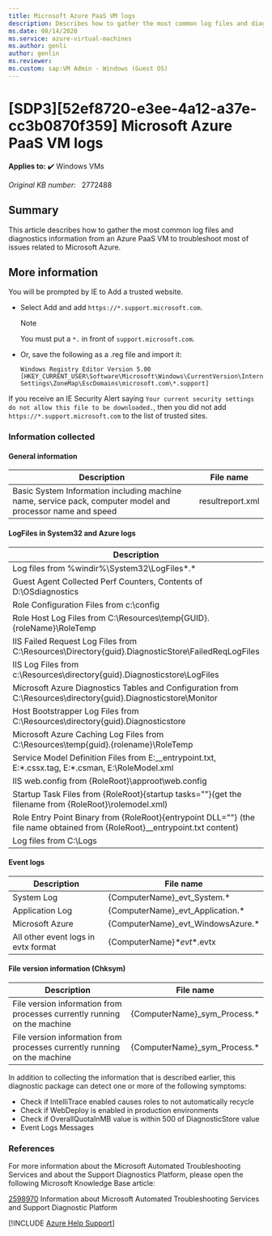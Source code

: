 ```yaml
---
title: Microsoft Azure PaaS VM logs
description: Describes how to gather the most common log files and diagnostics information from an Azure PaaS VM.
ms.date: 08/14/2020
ms.service: azure-virtual-machines
ms.author: genli
author: genlin
ms.reviewer: 
ms.custom: sap:VM Admin - Windows (Guest OS)
---
```

# [SDP3][52ef8720-e3ee-4a12-a37e-cc3b0870f359] Microsoft Azure PaaS VM logs

**Applies to:** :heavy_check_mark: Windows VMs

_Original KB number:_ &nbsp; 2772488

## Summary

This article describes how to gather the most common log files and diagnostics information from an Azure PaaS VM to troubleshoot most of issues related to Microsoft Azure.

## More information

You will be prompted by IE to Add a trusted website.

- Select Add and add `https://*.support.microsoft.com`.
    > [!NOTE]
    > You must put a `*.` in front of `support.microsoft.com`.
- Or, save the following as a .reg file and import it:

    ```
    Windows Registry Editor Version 5.00
    [HKEY_CURRENT_USER\Software\Microsoft\Windows\CurrentVersion\Internet Settings\ZoneMap\EscDomains\microsoft.com\*.support]
    ```

If you receive an IE Security Alert saying `Your current security settings do not allow this file to be downloaded.`, then you did not add `https://*.support.microsoft.com` to the list of trusted sites.

### Information collected

#### General information

| Description| File name |
|---|---|
|Basic System Information including machine name, service pack, computer model and processor name and speed<br/>|resultreport.xml<br/>|
  
#### LogFiles in System32 and Azure logs

| Description| File name |
|---|---|
|Log files from %windir%\System32\LogFiles\*.*<br/>|{ComputerName}_LogFiles(SubfolderName).zip<br/>|
|Guest Agent Collected Perf Counters, Contents of D:\OSdiagnostics<br/>|{ComputerName}_OSdiagnostics.Zip<br/>|
|Role Configuration Files from c:\config<br/>|{ComputerName}_config.Zip<br/>|
|Role Host Log Files from C:\Resources\temp\{GUID}.{roleName}\RoleTemp<br/>|{ComputerName}_RoleTemp.Zip<br/>|
|IIS Failed Request Log Files from C:\Resources\Directory\{guid}.DiagnosticStore\FailedReqLogFiles<br/>|{ComputerName}_FailedReqLogFiles.Zip<br/>|
|IIS Log Files from c:\Resources\directory\{guid}.Diagnosticstore\LogFiles<br/>|{ComputerName}_IISLogFiles.Zip<br/>|
|Microsoft Azure Diagnostics Tables and Configuration from C:\Resources\directory\{guid}.Diagnosticstore\Monitor<br/>|{ComputerName}_Monitor.Zip<br/>|
|Host Bootstrapper Log Files from C:\Resources\directory\{guid}.Diagnosticstore<br/>|{ComputerName}_DiagnosticStore.Zip<br/>|
|Microsoft Azure Caching Log Files from C:\Resources\temp\{guid}.{rolename}\RoleTemp<br/>|{ComputerName}_CachingLogFiles.zip<br/>|
|Service Model Definition Files from E:\__entrypoint.txt, E:\*.cssx.tag, E:\*.csman, E:\RoleModel.xml<br/>|{ComputerName}_ServiceModel.zip<br/>|
|IIS web.config from {RoleRoot}\approot\web.config<br/>|{ComputerName}_web.config<br/>|
|Startup Task Files from {RoleRoot}\{startup tasks=""}(get the filename from {RoleRoot}\rolemodel.xml)<br/>|{ComputerName}_StartupTaskModules.Zip<br/>|
|Role Entry Point Binary from {RoleRoot}\{entrypoint DLL=""} (the file name obtained from {RoleRoot}\__entrypoint.txt content)<br/>|{ComputerName}_EntryPointDLL.Zip<br/>|
|Log files from C:\Logs<br/>|{ComputerName}_Logs.Zip<br/>|
  
#### Event logs

| Description| File name |
|---|---|
|System Log<br/>|{ComputerName}_evt_System.*<br/>|
|Application Log<br/>|{ComputerName}_evt_Application.*<br/>|
|Microsoft Azure<br/>|{ComputerName}_evt_WindowsAzure.*<br/>|
|All other event logs in evtx format<br/>|{ComputerName}_*evt_*.evtx<br/>|
  
#### File version information (Chksym)

| Description| File name |
|---|---|
|File version information from processes currently running on the machine<br/>|{ComputerName}_sym_Process.*<br/>|
|File version information from processes currently running on the machine<br/>|{ComputerName}_sym_Process.*<br/>|
  
In addition to collecting the information that is described earlier, this diagnostic package can detect one or more of the following symptoms:

- Check if IntelliTrace enabled causes roles to not automatically recycle
- Check if WebDeploy is enabled in production environments
- Check if OverallQuotaInMB value is within 500 of DiagnosticStore value
- Event Logs Messages

### References

For more information about the Microsoft Automated Troubleshooting Services and about the Support Diagnostics Platform, please open the following Microsoft Knowledge Base article:

[2598970](https://support.microsoft.com/help/2598970) Information about Microsoft Automated Troubleshooting Services and Support Diagnostic Platform

[!INCLUDE [Azure Help Support](../../../includes/azure-help-support.md)]
